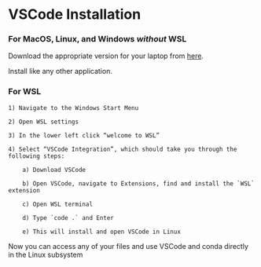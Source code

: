 # VSCode Installation

### For MacOS, Linux, and Windows _without_ WSL

Download the appropriate version for your laptop from [here](https://code.visualstudio.com/download).

Install like any other application.

### For WSL

    1) Navigate to the Windows Start Menu

    2) Open WSL settings

    3) In the lower left click “welcome to WSL”

    4) Select “VSCode Integration”, which should take you through the following steps:

        a) Download VSCode

        b) Open VSCode, navigate to Extensions, find and install the `WSL` extension 

        c) Open WSL terminal

        d) Type `code .` and Enter

        e) This will install and open VSCode in Linux 

Now you can access any of your files and use VSCode and conda directly in the Linux subsystem 
